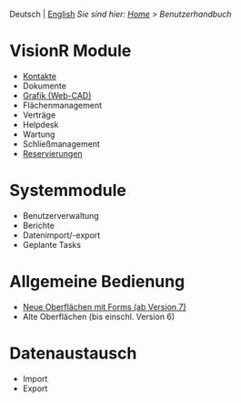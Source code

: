 <!-- TITLE: Benutzerhandbuch -->
<!-- SUBTITLE: Dokumentation der Oberflächen und Module in VisionR für Benutzer -->

Deutsch | [English](/en/user-guide)
*Sie sind hier: [Home](/home) > Benutzerhandbuch*
# VisionR Module
* [Kontakte](/de/modules/contacts)
* Dokumente
* [Grafik (Web-CAD)](/de/modules/graphics)
* Flächenmanagement
* Verträge
* Helpdesk
* Wartung
* Schließmanagement
* [Reservierungen](/de/modules/reservations)
# Systemmodule
* Benutzerverwaltung
* Berichte
* Datenimport/-export
* Geplante Tasks
# Allgemeine Bedienung
* [Neue Oberflächen mit Forms (ab Version 7)](/de/modules/general)
* Alte Oberflächen (bis einschl. Version 6)
# Datenaustausch
* Import
* Export